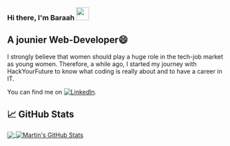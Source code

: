 ### Hi there, I'm Baraah <img src="https://raw.githubusercontent.com/MartinHeinz/MartinHeinz/master/wave.gif" width="30px">
## A jounier Web-Developer😄


I strongly believe that women should play a huge role in the tech-job market as young women. Therefore, a while ago, I started my journey with HackYourFuture to know what coding is really about and to have a career in IT.

You can find me on [![LinkedIn][3.2]][3].

## &#x1f4c8; GitHub Stats


<a href="https://github.com/Baraah-Rn/Baraah-Rn">
  <img align="center" src="https://github-readme-stats.vercel.app/api/top-langs/?username=Baraah-Rn&title_color=ffffff&text_color=c9cacc&icon_color=2bbc8a&bg_color=1d1f21&langs_count=3" />
</a>
<a href="https://github.com/Baraah-Rn/Baraah-Rn">
  <img align="center" src="https://github-readme-stats.vercel.app/api?username=Baraah-Rn&show_icons=true&line_height=27&count_private=true&title_color=ffffff&text_color=c9cacc&icon_color=2bbc8a&bg_color=1d1f21" alt="Martin's GitHub Stats" />
</a>




[3.2]: https://raw.githubusercontent.com/MartinHeinz/MartinHeinz/master/linkedin-3-16.png (LinkedIn icon without padding)

[3]: https://www.linkedin.com/in/baraah-ranneh/

<!--
**Baraah-Rn/Baraah-Rn** is a ✨ _special_ ✨ repository because its `README.md` (this file) appears on your GitHub profile.

Here are some ideas to get you started:

- 🔭 I’m currently working on ...
- 🌱 I’m currently learning ...
- 👯 I’m looking to collaborate on ...
- 🤔 I’m looking for help with ...
- 💬 Ask me about ...
- 📫 How to reach me: ...
- 😄 Pronouns: ...
- ⚡ Fun fact: ...
-->
